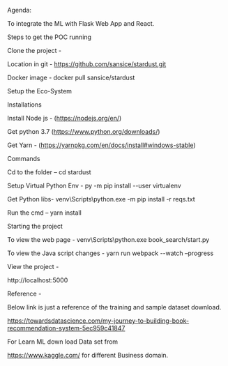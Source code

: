 Agenda: 

To integrate the ML with Flask Web App and React. 

 

Steps to get the POC running 

 

Clone the project -  

Location in git - https://github.com/sansice/stardust.git 

Docker image - docker pull sansice/stardust 

 

Setup the Eco-System 

Installations 

Install Node js - (https://nodejs.org/en/) 

Get python 3.7 (https://www.python.org/downloads/) 

Get Yarn - (https://yarnpkg.com/en/docs/install#windows-stable) 

Commands 

Cd to the folder – cd stardust 

Setup Virtual Python Env - py -m pip install --user virtualenv 

Get Python libs-  venv\Scripts\python.exe -m pip install -r reqs.txt 

Run the cmd – yarn install 

Starting the project 

To view the web page - venv\Scripts\python.exe book_search/start.py 

To view the Java script changes - yarn run webpack --watch –progress 

 


View the project -

http://localhost:5000
 

Reference -  

Below link is just a reference of the training and sample dataset  download. 

https://towardsdatascience.com/my-journey-to-building-book-recommendation-system-5ec959c41847 

For Learn ML  down load Data set from 

https://www.kaggle.com/   for different Business domain. 